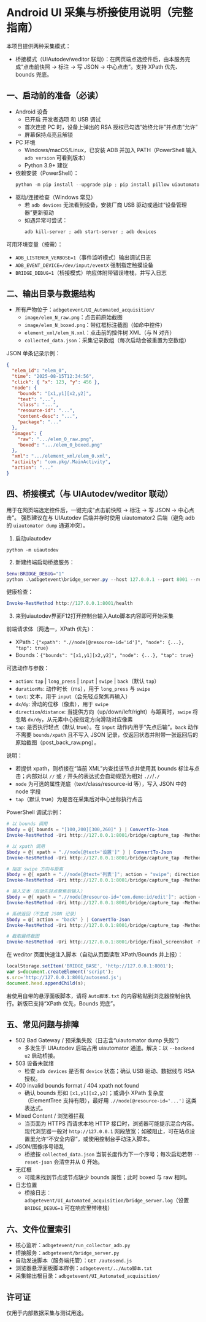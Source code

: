 # Android UI 采集与桥接使用说明（完整指南）

本项目提供两种采集模式：
<!-- - 事件监听模式：在 PC 侧监听设备触摸事件（adb getevent），每次点击自动采集“点击前”的 XML 与截图并标注。(缺少控件定位，暂时取消，现主要使用桥接模式) -->
- 桥接模式（UIAutodev/weditor 联动）：在网页端点选控件后，由本服务完成“点击前快照 → 标注 → 写 JSON → 中心点击”。支持 XPath 优先、bounds 兜底。

## 一、启动前的准备（必读）
- Android 设备
  - 已开启 开发者选项 和 USB 调试
  - 首次连接 PC 时，设备上弹出的 RSA 授权已勾选“始终允许”并点击“允许”
  - 屏幕保持点亮且解锁
- PC 环境
  - Windows/macOS/Linux，已安装 ADB 并加入 PATH（PowerShell 输入 `adb version` 可看到版本）
  - Python 3.9+ 建议
- 依赖安装（PowerShell）：
  ```powershell
  python -m pip install --upgrade pip ; pip install pillow uiautomator2
  ```
- 驱动/连接检查（Windows 常见）
  - 若 `adb devices` 无法看到设备，安装厂商 USB 驱动或通过“设备管理器”更新驱动
  - 如遇异常可尝试：
    ```powershell
    adb kill-server ; adb start-server ; adb devices
    ```

可用环境变量（按需）：
- `ADB_LISTENER_VERBOSE=1`（事件监听模式）输出调试日志
- `ADB_EVENT_DEVICE=/dev/input/eventX` 强制指定触摸设备
- `BRIDGE_DEBUG=1`（桥接模式）响应体附带错误堆栈，并写入日志

## 二、输出目录与数据结构
- 所有产物位于：`adbgetevent/UI_Automated_acquisition/`
  - `image/elem_N_raw.png`：点击前原始截图
  - `image/elem_N_boxed.png`：带红框标注截图（如命中控件）
  - `element_xml/elem_N.xml`：点击前的控件树 XML（与 N 对齐）
  - `collected_data.json`：采集记录数组（每次启动会被重置为空数组）

JSON 单条记录示例：
```json
{
  "elem_id": "elem_0",
  "time": "2025-08-15T12:34:56",
  "click": { "x": 123, "y": 456 },
  "node": {
    "bounds": "[x1,y1][x2,y2]",
    "text": "...",
    "class": "...",
    "resource-id": "...",
    "content-desc": "...",
    "package": "..."
  },
  "images": {
    "raw": ".../elem_0_raw.png",
    "boxed": ".../elem_0_boxed.png"
  },
  "xml": ".../element_xml/elem_0.xml",
  "activity": "com.pkg/.MainActivity",
  "action": "..."
}
```

<!-- ## 三、事件监听模式（本地自动抓取）
适合直接在设备上手动点击，PC 端自动捕获“点击前”的 UI 快照并标注。

启动：
```powershell
cd .\adbgetevent
python .\run_collector_adb.py
```
提示：
- 脚本会尝试自动识别触摸设备；也可通过 `ADB_EVENT_DEVICE=/dev/input/eventX` 指定
- 每次检测到“抬起”即视为一次点击事件，使用上一轮预采集的 XML+截图进行标注
- Ctrl+C 退出时会保存一张最终截图 -->

## 四、桥接模式（与 UIAutodev/weditor 联动）
用于在网页端选定控件后，一键完成“点击前快照 → 标注 → 写 JSON → 中心点击”。
强烈建议在与 UIAutodev 后端并存时使用 uiautomator2 后端（避免 adb 的 `uiautomator dump` 通道冲突）。


1. 启动uiautodev
```启动uiautodev
python -m uiautodev
```

2. 新建终端启动桥接服务：
```powershell
$env:BRIDGE_DEBUG="1"
python .\adbgetevent\bridge_server.py --host 127.0.0.1 --port 8001 --reset-json --backend u2
```
健康检查：
```powershell
Invoke-RestMethod http://127.0.0.1:8001/health
```

3. 来到uiautodev界面F12打开控制台输入Auto脚本内容即可开始采集




前端请求体（两选一，XPath 优先）：
- XPath：`{"xpath": ".//node[@resource-id='id']", "node": {...}, "tap": true}`
- Bounds：`{"bounds": "[x1,y1][x2,y2]", "node": {...}, "tap": true}`

可选动作与参数：
- `action`: `tap` | `long_press` | `input` | `swipe` | `back`（默认 `tap`）
- `durationMs`: 动作时长（ms），用于 `long_press` 与 `swipe`
- `text`: 文本，用于 `input`（会先轻点聚焦再输入）
- `dx`/`dy`: 滑动的位移（像素），用于 `swipe`
- `direction`/`distance`: 当提供方向（up/down/left/right）与距离时，`swipe` 将忽略 `dx/dy`，从元素中心按指定方向滑动对应像素
- `tap`: 是否执行轻点（默认 true）。在 `input` 动作内用于“先点后输”。`back` 动作不需要 `bounds/xpath` 且不写入 JSON 记录，仅返回状态并附带一张返回后的原始截图（post_back_raw.png）。

说明：
- 若提供 xpath，则桥接在“当前 XML”内查找该节点并使用其 bounds 标注与点击；内部对以 `//` 或 `/` 开头的表达式会自动规范为相对 `.//`/`./`
- `node` 为可选的属性兜底（text/class/resource-id 等），写入 JSON 中的 node 字段
- `tap`（默认 true）为是否在采集后对中心坐标执行点击

PowerShell 调试示例：
```powershell
# 以 bounds 调用
$body = @{ bounds = "[100,200][300,260]" } | ConvertTo-Json
Invoke-RestMethod -Uri http://127.0.0.1:8001/bridge/capture_tap -Method Post -ContentType 'application/json' -Body $body

# 以 xpath 调用
$body = @{ xpath = ".//node[@text='设置']" } | ConvertTo-Json
Invoke-RestMethod -Uri http://127.0.0.1:8001/bridge/capture_tap -Method Post -ContentType 'application/json' -Body $body

# 指定 swipe 方向与距离
$body = @{ xpath = ".//node[@text='列表']"; action = "swipe"; direction = "up"; distance = 400; durationMs = 800 } | ConvertTo-Json
Invoke-RestMethod -Uri http://127.0.0.1:8001/bridge/capture_tap -Method Post -ContentType 'application/json' -Body $body

# 输入文本（自动先轻点聚焦后输入）
$body = @{ xpath = ".//node[@resource-id='com.demo:id/edit']"; action = "input"; text = "hello world" } | ConvertTo-Json
Invoke-RestMethod -Uri http://127.0.0.1:8001/bridge/capture_tap -Method Post -ContentType 'application/json' -Body $body

# 系统返回（不生成 JSON 记录）
$body = @{ action = "back" } | ConvertTo-Json
Invoke-RestMethod -Uri http://127.0.0.1:8001/bridge/capture_tap -Method Post -ContentType 'application/json' -Body $body

# 截取最终截图
Invoke-RestMethod -Uri http://127.0.0.1:8001/bridge/final_screenshot -Method Post
```

在 weditor 页面快速注入脚本（自动从页面读取 XPath/Bounds 并上报）：
```js
localStorage.setItem('BRIDGE_BASE', 'http://127.0.0.1:8001');
var s=document.createElement('script');
s.src='http://127.0.0.1:8001/autosend.js';
document.head.appendChild(s);
```
若使用自带的悬浮面板脚本，请将 `Auto脚本.txt` 的内容粘贴到浏览器控制台执行。新版已支持“XPath 优先，Bounds 兜底”。

## 五、常见问题与排障
- 502 Bad Gateway / 预采集失败（日志含“uiautomator dump 失败”）
  - 多发生于 UIAutodev 后端占用 uiautomator 通道。解决：以 `--backend u2` 启动桥接。
- 503 设备未就绪
  - 检查 `adb devices` 是否有 `device` 状态；确认 USB 驱动、数据线与 RSA 授权。
- 400 invalid bounds format / 404 xpath not found
  - 确认 bounds 形如 `[x1,y1][x2,y2]`；或调小 XPath 复杂度（ElementTree 支持有限），最好用 `.//node[@resource-id='...']` 这类表达式。
- Mixed Content / 浏览器拦截
  - 当页面为 HTTPS 而请求本地 HTTP 接口时，浏览器可能提示混合内容。现代浏览器一般对 `http://127.0.0.1` 网段放宽；如被阻止，可在站点设置里允许“不安全内容”，或使用控制台手动注入脚本。
- JSON/图像序号错乱
  - 桥接按 `collected_data.json` 当前长度作为下一个序号；每次启动若带 `--reset-json` 会清空并从 0 开始。
- 无红框
  - 可能未找到节点或节点缺少 bounds 属性；此时 boxed 与 raw 相同。
- 日志位置
  - 桥接日志：`adbgetevent/UI_Automated_acquisition/bridge_server.log`（设置 `BRIDGE_DEBUG=1` 可在响应里带堆栈）

## 六、文件位置索引
- 核心监听：`adbgetevent/run_collector_adb.py`
- 桥接服务：`adbgetevent/bridge_server.py`
- 自动发送脚本（服务端托管）：`GET /autosend.js`
- 浏览器悬浮面板脚本样例：`adbgetevent/../Auto脚本.txt`
- 采集输出根目录：`adbgetevent/UI_Automated_acquisition/`

## 许可证
仅用于内部数据采集与测试用途。
